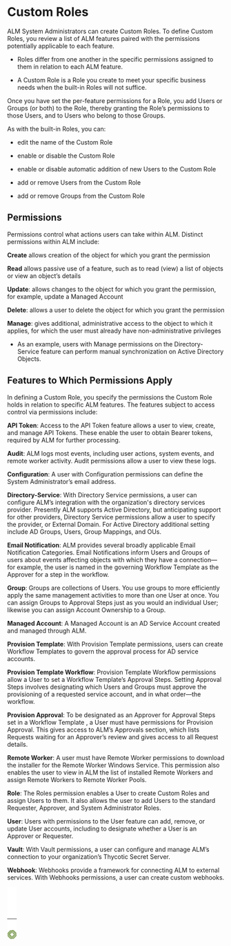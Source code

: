 ﻿[title]: # (Custom Roles)
[tags]: # (Account Lifecycle Manager,ALM,)
[priority]: # (2100)

# Custom Roles

ALM System Administrators can create Custom Roles. To define Custom Roles, you review a list of ALM features paired with the permissions potentially applicable to each feature.

* Roles differ from one another in the specific permissions assigned to them in relation to each ALM feature.

* A Custom Role is a Role you create to meet your specific business needs when the built-in Roles will not suffice.

Once you have set the per-feature permissions for a Role, you add Users or Groups (or both) to the Role, thereby granting the Role’s permissions to those Users, and to Users who belong to those Groups.

As with the built-in Roles, you can:

* edit the name of the Custom Role

* enable or disable the Custom Role

* enable or disable automatic addition of new Users to the Custom Role

* add or remove Users from the Custom Role

* add or remove Groups from the Custom Role

## Permissions

Permissions control what actions users can take within ALM. Distinct permissions within ALM include:

**Create** allows creation of the object for which you grant the permission

**Read** allows passive use of a feature, such as to read (view) a list of objects or view an object’s details

**Update**: allows changes to the object for which you grant the permission, for example, update a Managed Account

**Delete**: allows a user to delete the object for which you grant the permission

**Manage**: gives additional, administrative access to the object to which it applies, for which the user must already have non-administrative privileges

* As an example, users with Manage permissions on the Directory-Service feature can perform manual synchronization on Active Directory Objects.

## Features to Which Permissions Apply

In defining a Custom Role, you specify the permissions the Custom Role holds in relation to specific ALM features. The features subject to access control via permissions include:

**API Token**: Access to the API Token feature allows a user to view, create, and manage API Tokens. These enable the user to obtain Bearer tokens, required by ALM for further processing.

**Audit**: ALM logs most events, including user actions, system events, and remote worker activity. Audit permissions allow a user to view these logs.

**Configuration**: A user with Configuration permissions can define the System Administrator’s email address.

**Directory-Service**: With Directory Service permissions, a user can configure ALM’s integration with the organization's directory services provider. Presently ALM supports Active Directory, but anticipating support for other providers, Directory Service permissions allow a user to specify the provider, or External Domain. For Active Directory additional setting include AD Groups, Users, Group Mappings, and OUs.

**Email Notification**: ALM provides several broadly applicable Email Notification Categories. Email Notifications inform Users and Groups of users about events affecting objects with which they have a connection—for example, the user is named in the governing Workflow Template as the Approver for a step in the workflow.

**Group**: Groups are collections of Users. You use groups to more efficiently apply the same management activities to more than one User at once. You can assign Groups to Approval Steps just as you would an individual User; likewise you can assign Account Ownership to a Group.

**Managed Account**: A Managed Account is an AD Service Account created and managed through ALM.

**Provision Template**: With Provision Template permissions, users can create Workflow Templates to govern the approval process for AD service accounts.

**Provision Template Workflow**: Provision Template Workflow permissions allow a User to set a Workflow Template’s Approval Steps. Setting Approval Steps involves designating which Users and Groups must approve the provisioning of a requested service account, and in what order—the workflow.

**Provision Approval**: To be designated as an Approver for Approval Steps set in a Workflow Template , a User must have permissions for Provision Approval. This gives access to ALM’s Approvals section, which lists Requests waiting for an Approver’s review and gives access to all Request details.

**Remote Worker**: A user must have Remote Worker permissions to download the installer for the Remote Worker Windows Service. This permission also enables the user to view in ALM the list of installed Remote Workers and assign Remote Workers to Remote Worker Pools.

**Role**: The Roles permission enables a User to create Custom Roles and assign Users to them. It also allows the user to add Users to the standard Requester, Approver, and System Administrator Roles.

**User**: Users with permissions to the User feature can add, remove, or update User accounts, including to designate whether a User is an Approver or Requester.

**Vault**: With Vault permissions, a user can configure and manage ALM’s connection to your organization’s Thycotic Secret Server.

**Webhook**: Webhooks provide a framework for connecting ALM to external services. With Webhooks permissions, a user can create custom webhooks.

![Article End](../alm-bug.png)
